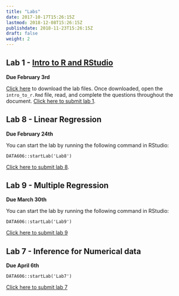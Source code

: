 ```yaml
---
title: "Labs"
date: 2017-10-17T15:26:15Z
lastmod: 2018-12-08T15:26:15Z
publishdate: 2018-11-23T15:26:15Z
draft: false
weight: 2
---
```


## Lab 1 - [Intro to R and RStudio](https://htmlpreview.github.io/?https://github.com/jbryer/EPSY630Spring2020/blob/master/Labs/Lab1/intro_to_r.html)

**Due February 3rd**

[Click here](https://github.com/jbryer/EPSY630Spring2020/raw/master/Labs/Lab1.zip) to download the lab files. Once downloaded, open the `intro_to_r.Rmd` file, read, and complete the questions throughout the document. [Click here to submit lab 1](https://forms.gle/TsMZ67MxUCtvhopd9).

## Lab 8 - Linear Regression

**Due February 24th**

You can start the lab by running the following command in RStudio:

```
DATA606::startLab('Lab8')
```

[Click here to submit lab 8](https://forms.gle/z1LtKGLA4okeVrK88).


## Lab 9 - Multiple Regression

**Due March 30th**

You can start the lab by running the following command in RStudio:

```
DATA606::startLab('Lab9')
```

[Click here to submit lab 9](https://docs.google.com/forms/d/e/1FAIpQLScDKgMqcnrLxJMQLN2Y4tI__VAqMHnXIEHdKLakT-zEVXGWCA/viewform?usp=sf_link)

## Lab 7 - Inference for Numerical data

**Due April 6th**

```
DATA606::startLab('Lab7')
```

[Click here to submit lab 7](https://docs.google.com/forms/d/e/1FAIpQLSdPRXZDgYrQG2S8qwejHv6j2k6O9luBmkruj7DfKUf5TencPg/viewform?usp=sf_link)